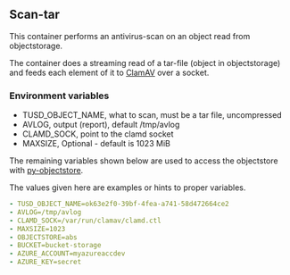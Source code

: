 ## Scan-tar

This container performs an antivirus-scan on an object read from objectstorage.

The container does a streaming read of a tar-file (object in objectstorage)
and feeds each element of it to [ClamAV](https://www.clamav.net/) over a socket.

### Environment variables
* TUSD_OBJECT_NAME, what to scan, must be a tar file, uncompressed
* AVLOG, output (report), default /tmp/avlog
* CLAMD_SOCK, point to the clamd socket
* MAXSIZE, Optional - default is 1023 MiB

The remaining variables shown below are used to access the objectstore with [py-objectstore](https://github.com/arkivverket/py-objectstore).


The values given here are examples or hints to proper variables.
```yaml
- TUSD_OBJECT_NAME=ok63e2f0-39bf-4fea-a741-58d472664ce2
- AVLOG=/tmp/avlog
- CLAMD_SOCK=/var/run/clamav/clamd.ctl
- MAXSIZE=1023
- OBJECTSTORE=abs
- BUCKET=bucket-storage
- AZURE_ACCOUNT=myazureaccdev
- AZURE_KEY=secret
```

